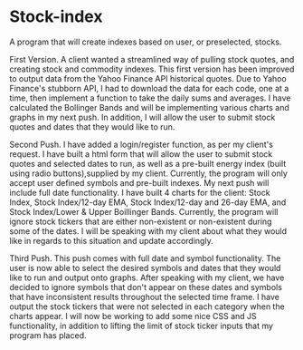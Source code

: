 # Stock-index
A program that will create indexes based on user, or preselected, stocks.

First Version.  A client wanted a streamlined way of pulling stock quotes, and creating stock and commodity 
indexes. This first version has been improved to output data from the Yahoo Finance API historical quotes. Due to Yahoo Finance's stubborn API, I had to download the data for each code, one at a time, then implement 
a function to take the daily sums and averages.  I have calculated the Bollinger Bands and will be implementing various charts and graphs in my next push.  In addition, I will allow the user to submit stock quotes and dates that they would like to run.

Second Push.  I have added a login/register function, as per my client's request. I have built a html form that will allow the user to submit stock quotes and selected dates to run, as well as a pre-built energy index (built using radio buttons),supplied by my client.  Currently, the program will only accept user defined symbols and pre-built indexes. My next push will include full date functionality. I have built 4 charts for the client: Stock Index, Stock Index/12-day EMA, Stock Index/12-day and 26-day EMA, and Stock Index/Lower & Upper Boillinger Bands.  Currently, the program will ignore stock tickers that are either non-existent or non-existent during some of the dates. I will be speaking with my client about what they would like in regards to this situation and update accordingly.

Third Push. This push comes with full date and symbol functionality.  The user is now able to select the desired symbols and dates that they would like to run and output onto graphs.  After speaking with my client, we have decided to ignore symbols that don't appear on these dates and symbols that have inconsistent results throughout the selected time frame. I have output the stock tickers that were not selected in each category when the charts appear. I will now be working to add some nice CSS and JS functionality, in addition to lifting the limit of stock ticker inputs that my program has placed.
